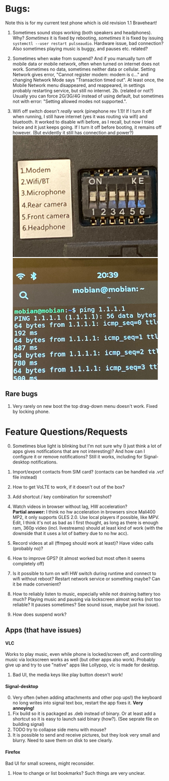 # Bugs:

Note this is for my current test phone which is old revision 1.1 Braveheart!

1. Sometimes sound stops working (both speakers and headphones). Why? _Sometimes_ it is fixed by rebooting, _sometimes_ it is fixed by issuing `systemctl --user restart pulseaudio`. Hardware issue, bad connection? Also sometimes playing music is buggy, and pauses etc. related?

2. Sometimes when wake from suspend? And if you manually turn off mobile data or mobile network, often when turned on internet does not work. Sometimes no data, sometimes neither data or cellular. Setting Network gives error, "Cannot register modem: modem is c..." and changing Network Mode says "Transaction timed out".
At least once, the Mobile Network menu disappeared, and reappeared, in settings probably restarting service, but still no internet.
2b. (related or not?) Usually you can force 2G/3G/4G instead of using default, but sometimes not with error: "Setting allowed modes not supported.".

3. Wifi off switch doesn't _really_ work (pinephone rev 1.1)! If I turn it off when running, I still have internet (yes it was routing via wifi) and bluetooth. It worked to disable wifi before, as I recall, but now I tried twice and it just keeps going. If I turn it off before booting, it remains off however. (But evidently it still has connection and power?) \
![Switches off internet 1](pics/wifi_switch_off.jpg)![Switches off internet 1](pics/wifi_switch_off_internet.jpg)

## Rare bugs

1. Very rarely on new boot the top drag-down menu doesn't work. Fixed by locking phone.


# Feature Questions/Requests

0. Sometimes blue light is blinking but I'm not sure why (I just think a lot of apps gives notifications that are not interesting)? And how can I configure it or remove notifications? Still it works, including for Signal-desktop notifications.
1. Import/export contacts from SIM card? (contacts can be handled via .vcf file instead)
2. How to get VoLTE to work, if it doesn't out of the box?
3. Add shortcut / key combination for screenshot?

4. Watch videos in browser without lag, HW acceleration? \
**Partial answer:** I think no hw acceleration in browsers since Mali400 MP2, it only supports GLES 2.0. Use local players if possible, like MPV. Edit, I think it's not as bad as I first thought, as long as there is enough ram, 360p video (incl. livestreams) should at least kind of work (with the downside that it uses a lot of battery due to no hw acc).

6. Record videos at all (ffmpeg should work at least)? Have video calls (probably no)?
7. How to improve GPS? (it almost worked but most often it seems completely off)
8. Is it possible to turn on wifi HW switch during runtime and connect to wifi without reboot? Restart network service or something maybe? Can it be made convenient?
9. How to reliably listen to music, especially while not draining battery too much? Playing music and pausing via lockscreen almost works (not too reliable? It pauses sometimes? See sound issue, maybe just hw issue).
10. How does suspend work?

## Apps (that have issues)

#### VLC
Works to play music, even while phone is locked/screen off, and controlling music via lockscreen works as well (but other apps also work). 
Probably give up and try to use "native" apps like Lollypop, vlc is made for desktop.

1. Bad UI, the media keys like play button doesn't work!

#### Signal-desktop

0. Very often (when adding attachments and other pop ups!) the keyboard no long writes into signal text box, restart the app fixes it. **Very annoying!**
1. Fix build so it is packaged as .deb instead of binary. Or at least add a shortcut so it is easy to launch said binary (how?). (See seprate file on building signal)
2. TODO try to collapse side menu with mouse?
3. It is possible to send and receive pictures, but they look very small and blurry. Need to save them on disk to see clearly.

#### Firefox

Bad UI for small screens, might reconsider.

1. How to change or list bookmarks? Such things are very unclear.
